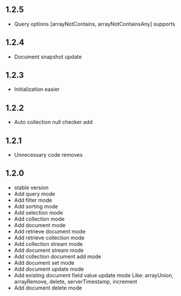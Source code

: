 ## 1.2.5

* Query options [arrayNotContains, arrayNotContainsAny] supports

## 1.2.4

* Document snapshot update

## 1.2.3

* Initialization easier

## 1.2.2

* Auto collection null checker add

## 1.2.1

* Unnecessary code removes

## 1.2.0

* stable version
* Add query mode
* Add filter mode
* Add sorting mode
* Add selection mode
* Add collection mode
* Add document mode
* Add retrieve document mode
* Add retrieve collection mode
* Add collection stream mode
* Add document stream mode
* Add collection document add mode
* Add document set mode
* Add document update mode
* Add existing document field value update mode
  Like: arrayUnion, arrayRemove, delete, serverTimestamp, increment
* Add document delete mode
